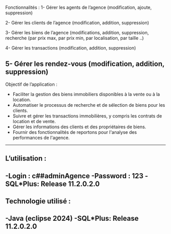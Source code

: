Fonctionnalités : 
1-	Gérer les agents de l’agence (modification, ajoute, suppression) 

2-	Gérer les clients de l’agence (modification, addition, suppression) 

3-	Gérer les biens de l’agence (modifications, addition, suppression, recherche (par prix max, par prix min, par localisation, par 
        taille ..)

4-	Gérer les transactions (modification, addition, suppression)

5-	Gérer les rendez-vous (modification, addition, suppression)
-------------------------------------------------------------------------------------------------------------------------------------
Objectif de l’application :
  - Faciliter la gestion des biens immobiliers disponibles à la vente ou à la location.
  - Automatiser le processus de recherche et de sélection de biens pour les clients.
  - Suivre et gérer les transactions immobilières, y compris les contrats de location et de vente.
  - Gérer les informations des clients et des propriétaires de biens.
  - Fournir des fonctionnalités de reportons pour l'analyse des performances de l'agence.
--------------------------------------------------------------------------------------------------------------------------------------
L’utilisation : 
--------------------------------------------------------------------------------------------------------------------------------------
  -Login : c##adminAgence
  -Password : 123 
  -SQL*Plus: Release  11.2.0.2.0  
--------------------------------------------------------------------------------------------------------------------------------
Technologie utilisé : 
--------------------------------------------------------------------------------------------
  -Java (eclipse 2024)
  -SQL*Plus: Release  11.2.0.2.0  
--------------------------------------------------------------------------------------------
